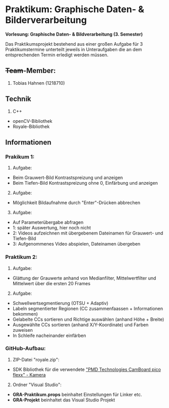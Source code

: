 # Praktikum: Graphische Daten- & Bilderverarbeitung

**Vorlesung: Graphische Daten- & Bildverarbeitung (3. Semester)**

Das Praktikumsprojekt bestehend aus einer großen Aufgabe für 3 Praktikumstermine unterteilt jeweils in Unteraufgaben die an dem entsprechenden Termin erledigt werden müssen.

## ~~Team~~-Member:
1. Tobias Hahnen (1218710)

## Technik
1. C++
* openCV-Bibliothek
* Royale-Bibliothek

## Informationen
### Prakikum 1:
1. Aufgabe:
* Beim Grauwert-Bild Kontrastspreizung und anzeigen
* Beim Tiefen-Bild Kontrastspreizung ohne 0, Einfärbung und anzeigen
2. Aufgabe:
* Möglichkeit Bildaufnahme durch "Enter"-Drücken abbrechen
3. Aufgabe:
* Auf Parameterübergabe abfragen
* 1: später Auswertung, hier noch nicht
* 2: Videos aufzeichnen mit übergebenem Dateinamen für Grauwert- und Tiefen-Bild
* 3: Aufgenommenes Video abspielen, Dateinamen übergeben

### Praktikum 2:
1. Aufgabe:
* Glättung der Grauwerte anhand von Medianfilter, Mittelwertfilter und Mittelwert über die ersten 20 Frames
2. Aufgabe:
* Schwellwertsegmentierung (OTSU + Adaptiv)
* Labeln segmentierter Regionen (CC zusammenfaassen + Informationen bekommen)
* Gelabelte CCs sortieren und Richtige auswählen (anhand Höhe + Breite)
* Ausgewählte CCs sortieren (anhand X/Y-Koordinate) und Farben zuweisen
* In Schleife nacheinander einfärben

### GitHub-Aufbau:
1. ZIP-Datei "royale.zip":
* SDK Bibliothek für die verwendete ["PMD Technologies CamBoard pico flexx" - Kamera](https://www.automation24.de/entwicklungs-kit-pmd-vision-r-camboard-pico-flexx-700-000-094)
2. Ordner "Visual Studio":
* **GRA-Praktikum.props** beinhaltet Einstellungen für Linker etc.
* **GRA-Projekt** beinhaltet das Visual Studio Projekt
